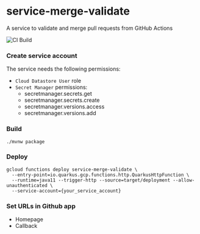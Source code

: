 # service-merge-validate
A service to validate and merge pull requests from GitHub Actions

![CI Build](https://github.com/HardNorth/service-merge-validate/workflows/CI%20Build/badge.svg)

### Create service account
The service needs the following permissions:
- `Cloud Datastore User` role
- `Secret Manager` permissions:
  - secretmanager.secrets.get  
  - secretmanager.secrets.create
  - secretmanager.versions.access
  - secretmanager.versions.add

### Build
```none
./mvnw package
```

### Deploy
```none
gcloud functions deploy service-merge-validate \
  --entry-point=io.quarkus.gcp.functions.http.QuarkusHttpFunction \
  --runtime=java11 --trigger-http --source=target/deployment --allow-unauthenticated \
  --service-account={your_service_account}
```

### Set URLs in Github app
- Homepage
- Callback
